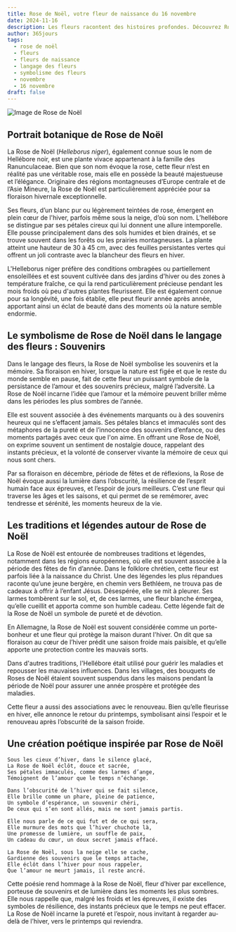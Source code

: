 ```yaml
---
title: Rose de Noël, votre fleur de naissance du 16 novembre
date: 2024-11-16
description: Les fleurs racontent des histoires profondes. Découvrez Rose de Noël, votre fleur de naissance du 16 novembre, ses symboles et récits fascinants. Plongez dans sa signification et son langage unique dans l'art floral.
author: 365jours
tags:
  - rose de noël
  - fleurs
  - fleurs de naissance
  - langage des fleurs
  - symbolisme des fleurs
  - novembre
  - 16 novembre
draft: false
---
```



![Image de Rose de Noël](https://cdn.pixabay.com/photo/2021/12/07/16/43/christmas-rose-6853652_640.jpg#center)


## Portrait botanique de Rose de Noël

La Rose de Noël (_Helleborus niger_), également connue sous le nom de Hellébore noir, est une plante vivace appartenant à la famille des Ranunculaceae. Bien que son nom évoque la rose, cette fleur n’est en réalité pas une véritable rose, mais elle en possède la beauté majestueuse et l’élégance. Originaire des régions montagneuses d’Europe centrale et de l’Asie Mineure, la Rose de Noël est particulièrement appréciée pour sa floraison hivernale exceptionnelle.

Ses fleurs, d’un blanc pur ou légèrement teintées de rose, émergent en plein cœur de l'hiver, parfois même sous la neige, d’où son nom. L’hellébore se distingue par ses pétales cireux qui lui donnent une allure intemporelle. Elle pousse principalement dans des sols humides et bien drainés, et se trouve souvent dans les forêts ou les prairies montagneuses. La plante atteint une hauteur de 30 à 45 cm, avec des feuilles persistantes vertes qui offrent un joli contraste avec la blancheur des fleurs en hiver.

L'Helleborus niger préfère des conditions ombragées ou partiellement ensoleillées et est souvent cultivée dans des jardins d'hiver ou des zones à température fraîche, ce qui la rend particulièrement précieuse pendant les mois froids où peu d'autres plantes fleurissent. Elle est également connue pour sa longévité, une fois établie, elle peut fleurir année après année, apportant ainsi un éclat de beauté dans des moments où la nature semble endormie.

## Le symbolisme de Rose de Noël dans le langage des fleurs : Souvenirs

Dans le langage des fleurs, la Rose de Noël symbolise les souvenirs et la mémoire. Sa floraison en hiver, lorsque la nature est figée et que le reste du monde semble en pause, fait de cette fleur un puissant symbole de la persistance de l’amour et des souvenirs précieux, malgré l’adversité. La Rose de Noël incarne l’idée que l’amour et la mémoire peuvent briller même dans les périodes les plus sombres de l’année.

Elle est souvent associée à des événements marquants ou à des souvenirs heureux qui ne s’effacent jamais. Ses pétales blancs et immaculés sont des métaphores de la pureté et de l’innocence des souvenirs d’enfance, ou des moments partagés avec ceux que l'on aime. En offrant une Rose de Noël, on exprime souvent un sentiment de nostalgie douce, rappelant des instants précieux, et la volonté de conserver vivante la mémoire de ceux qui nous sont chers.

Par sa floraison en décembre, période de fêtes et de réflexions, la Rose de Noël évoque aussi la lumière dans l’obscurité, la résilience de l’esprit humain face aux épreuves, et l’espoir de jours meilleurs. C’est une fleur qui traverse les âges et les saisons, et qui permet de se remémorer, avec tendresse et sérénité, les moments heureux de la vie.

## Les traditions et légendes autour de Rose de Noël

La Rose de Noël est entourée de nombreuses traditions et légendes, notamment dans les régions européennes, où elle est souvent associée à la période des fêtes de fin d’année. Dans le folklore chrétien, cette fleur est parfois liée à la naissance du Christ. Une des légendes les plus répandues raconte qu’une jeune bergère, en chemin vers Bethléem, ne trouva pas de cadeaux à offrir à l’enfant Jésus. Désespérée, elle se mit à pleurer. Ses larmes tombèrent sur le sol, et, de ces larmes, une fleur blanche émergea, qu’elle cueillit et apporta comme son humble cadeau. Cette légende fait de la Rose de Noël un symbole de pureté et de dévotion.

En Allemagne, la Rose de Noël est souvent considérée comme un porte-bonheur et une fleur qui protège la maison durant l'hiver. On dit que sa floraison au cœur de l’hiver prédit une saison froide mais paisible, et qu’elle apporte une protection contre les mauvais sorts.

Dans d'autres traditions, l'Hellébore était utilisé pour guérir les maladies et repousser les mauvaises influences. Dans les villages, des bouquets de Roses de Noël étaient souvent suspendus dans les maisons pendant la période de Noël pour assurer une année prospère et protégée des maladies.

Cette fleur a aussi des associations avec le renouveau. Bien qu’elle fleurisse en hiver, elle annonce le retour du printemps, symbolisant ainsi l’espoir et le renouveau après l’obscurité de la saison froide.

## Une création poétique inspirée par Rose de Noël

```
Sous les cieux d’hiver, dans le silence glacé,
La Rose de Noël éclôt, douce et sacrée,
Ses pétales immaculés, comme des larmes d’ange,
Témoignent de l’amour que le temps n’échange.

Dans l’obscurité de l’hiver qui se fait silence,
Elle brille comme un phare, pleine de patience,
Un symbole d’espérance, un souvenir chéri,
De ceux qui s’en sont allés, mais ne sont jamais partis.

Elle nous parle de ce qui fut et de ce qui sera,
Elle murmure des mots que l’hiver chuchote là,
Une promesse de lumière, un souffle de paix,
Un cadeau du cœur, un doux secret jamais effacé.

La Rose de Noël, sous la neige elle se cache,
Gardienne des souvenirs que le temps attache,
Elle éclôt dans l’hiver pour nous rappeler,
Que l’amour ne meurt jamais, il reste ancré.
```

Cette poésie rend hommage à la Rose de Noël, fleur d’hiver par excellence, porteuse de souvenirs et de lumière dans les moments les plus sombres. Elle nous rappelle que, malgré les froids et les épreuves, il existe des symboles de résilience, des instants précieux que le temps ne peut effacer. La Rose de Noël incarne la pureté et l’espoir, nous invitant à regarder au-delà de l’hiver, vers le printemps qui reviendra.

